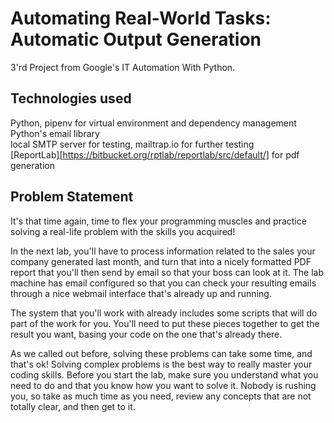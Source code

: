# Automating Real-World Tasks: Automatic Output Generation 

3'rd Project from Google's IT Automation With Python.   

## Technologies used 

Python, pipenv for virtual environment and dependency management   
Python's email library  
local SMTP server for testing, mailtrap.io for further testing   
[ReportLab][https://bitbucket.org/rptlab/reportlab/src/default/] for pdf generation  

## Problem Statement 

It's that time again, time to flex your programming muscles and practice solving a real-life problem with the skills you acquired!

In the next lab, you'll have to process information related to the sales your company generated last month, and turn that into a nicely formatted PDF report that you'll then send by email so that your boss can look at it. The lab machine has email configured so that you can check your resulting emails through a nice webmail interface that's already up and running.

The system that you'll work with already includes some scripts that will do part of the work for you. You'll need to put these pieces together to get the result you want, basing your code on the one that's already there.

As we called out before, solving these problems can take some time, and that's ok! Solving complex problems is the best way to really master your coding skills. Before you start the lab, make sure you understand what you need to do and that you know how you want to solve it. Nobody is rushing you, so take as much time as you need, review any concepts that are not totally clear, and then get to it.


